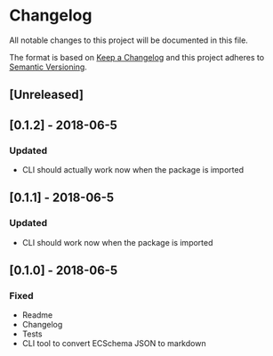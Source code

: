 # Changelog
All notable changes to this project will be documented in this file.

The format is based on [Keep a Changelog](http://keepachangelog.com/en/1.0.0/)
and this project adheres to [Semantic Versioning](http://semver.org/spec/v2.0.0.html).

## [Unreleased]

## [0.1.2] - 2018-06-5
### Updated
- CLI should actually work now when the package is imported

## [0.1.1] - 2018-06-5
### Updated
- CLI should work now when the package is imported

## [0.1.0] - 2018-06-5
### Fixed
- Readme
- Changelog
- Tests
- CLI tool to convert ECSchema JSON to markdown